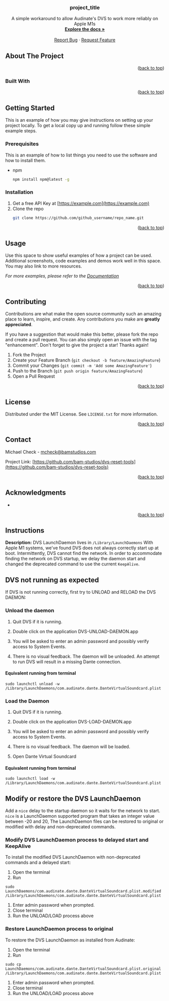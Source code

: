 <div id="top"></div>

<!-- PROJECT SHIELDS -->
<!--
*** I'm using markdown "reference style" links for readability.
*** Reference links are enclosed in brackets [ ] instead of parentheses ( ).
*** See the bottom of this document for the declaration of the reference variables
*** for contributors-url, forks-url, etc. This is an optional, concise syntax you may use.
*** https://www.markdownguide.org/basic-syntax/#reference-style-links
-->
<!-- [![Contributors][contributors-shield]][contributors-url]
[![Forks][forks-shield]][forks-url]
[![Stargazers][stars-shield]][stars-url]
[![Issues][issues-shield]][issues-url]
[![MIT License][license-shield]][license-url]
[![LinkedIn][linkedin-shield]][linkedin-url] -->



<!-- PROJECT LOGO -->
<!-- <br />
<div align="center">
  <a href="https://github.com/github_username/repo_name">
    <img src="images/logo.png" alt="Logo" width="80" height="80">
  </a> -->

<h3 align="center">project_title</h3>

  <p align="center">
    A simple workaround to allow Audinate's DVS to work more reliably on Apple M1s
    <br />
    <a href="https://github.com/bam-studios/dvs-reset-tools"><strong>Explore the docs »</strong></a>
    <br />
    <br />
    <a href="https://github.com/bam-studios/dvs-reset-tools/issues">Report Bug</a>
    ·
    <a href="https://github.com/bam-studios/dvs-reset-tools/issues">Request Feature</a>
  </p>
</div>



<!-- TABLE OF CONTENTS -->



<!-- ABOUT THE PROJECT -->
## About The Project

<!-- [![Product Name Screen Shot][product-screenshot]](https://example.com) -->

<!-- Here's a blank template to get started: To avoid retyping too much info. Do a search and replace with your text editor for the following: `github_username`, `repo_name`, `twitter_handle`, `linkedin_username`, `email_client`, `email`, `project_title`, `project_description` -->

<p align="right">(<a href="#top">back to top</a>)</p>



### Built With

<p align="right">(<a href="#top">back to top</a>)</p>



<!-- GETTING STARTED -->
## Getting Started

This is an example of how you may give instructions on setting up your project locally.
To get a local copy up and running follow these simple example steps.

### Prerequisites

This is an example of how to list things you need to use the software and how to install them.
* npm
  ```sh
  npm install npm@latest -g
  ```

### Installation

1. Get a free API Key at [https://example.com](https://example.com)
2. Clone the repo
   ```sh
   git clone https://github.com/github_username/repo_name.git
   ```

<p align="right">(<a href="#top">back to top</a>)</p>



<!-- USAGE EXAMPLES -->
## Usage

Use this space to show useful examples of how a project can be used. Additional screenshots, code examples and demos work well in this space. You may also link to more resources.

_For more examples, please refer to the [Documentation](https://example.com)_

<p align="right">(<a href="#top">back to top</a>)</p>



<!-- ROADMAP -->



<!-- CONTRIBUTING -->
## Contributing

Contributions are what make the open source community such an amazing place to learn, inspire, and create. Any contributions you make are **greatly appreciated**.

If you have a suggestion that would make this better, please fork the repo and create a pull request. You can also simply open an issue with the tag "enhancement".
Don't forget to give the project a star! Thanks again!

1. Fork the Project
2. Create your Feature Branch (`git checkout -b feature/AmazingFeature`)
3. Commit your Changes (`git commit -m 'Add some AmazingFeature'`)
4. Push to the Branch (`git push origin feature/AmazingFeature`)
5. Open a Pull Request

<p align="right">(<a href="#top">back to top</a>)</p>



<!-- LICENSE -->
## License

Distributed under the MIT License. See `LICENSE.txt` for more information.

<p align="right">(<a href="#top">back to top</a>)</p>



<!-- CONTACT -->
## Contact

Michael Check - mcheck@bamstudios.com

Project Link: [https://github.com/bam-studios/dvs-reset-tools](https://github.com/bam-studios/dvs-reset-tools)

<p align="right">(<a href="#top">back to top</a>)</p>



<!-- ACKNOWLEDGMENTS -->
## Acknowledgments

* []()

<p align="right">(<a href="#top">back to top</a>)</p>



<!-- MARKDOWN LINKS & IMAGES -->
<!-- https://www.markdownguide.org/basic-syntax/#reference-style-links -->
<!-- [contributors-shield]: https://img.shields.io/github/contributors/github_username/repo_name.svg?style=for-the-badge
[contributors-url]: https://github.com/github_username/repo_name/graphs/contributors
[forks-shield]: https://img.shields.io/github/forks/github_username/repo_name.svg?style=for-the-badge
[forks-url]: https://github.com/github_username/repo_name/network/members
[stars-shield]: https://img.shields.io/github/stars/github_username/repo_name.svg?style=for-the-badge
[stars-url]: https://github.com/github_username/repo_name/stargazers
[issues-shield]: https://img.shields.io/github/issues/github_username/repo_name.svg?style=for-the-badge
[issues-url]: https://github.com/github_username/repo_name/issues
[license-shield]: https://img.shields.io/github/license/github_username/repo_name.svg?style=for-the-badge
[license-url]: https://github.com/github_username/repo_name/blob/master/LICENSE.txt
[linkedin-shield]: https://img.shields.io/badge/-LinkedIn-black.svg?style=for-the-badge&logo=linkedin&colorB=555
[linkedin-url]: https://linkedin.com/in/linkedin_username
[product-screenshot]: images/screenshot.png -->




## Instructions
**Description:**
DVS LaunchDaemon lives in `/Library/LaunchDaemons`
With Apple M1 systems, we've found DVS does not always correctly start up at boot. Intermittently, DVS cannot find the network. In order to accommodate finding the network on DVS startup, we delay the daemon start and changed the deprecated command to use the current `KeepAlive`.



## DVS not running as expected
If DVS is not running correctly, first try to UNLOAD and RELOAD the DVS DAEMON:

### Unload the daemon

1. Quit DVS if it is running.

1. Double click on the application DVS-UNLOAD-DAEMON.app

1. You will be asked to enter an admin password and possibly verify access to System Events.

1. There is no visual feedback. The daemon will be unloaded. An attempt to run DVS will result in a missing Dante connection.

#### Equivalent running from terminal

```
sudo launchctl unload -w /Library/LaunchDaemons/com.audinate.dante.DanteVirtualSoundcard.plist
```


### Load the Daemon

1. Quit DVS if it is running.

1. Double click on the application DVS-LOAD-DAEMON.app

1. You will be asked to enter an admin password and possibly verify access to System Events.

1. There is no visual feedback. The daemon will be loaded.

1. Open Dante Virtual Soundcard

#### Equivalent running from terminal

```
sudo launchctl load -w /Library/LaunchDaemons/com.audinate.dante.DanteVirtualSoundcard.plist
```


## Modify or restore the DVS LaunchDaemon

Add a `nice` delay to the startup daemon so it waits for the network to start.
`nice` is a LaunchDaemon supported program that takes an integer value between -20 and 20, 
The LaunchDaemon files can be restored to original or modified with delay and non-deprecated commands.


### Modify DVS LaunchDaemon process to delayed start and KeepAlive

To install the modified DVS LaunchDaemon with non-deprecated commands and a delayed start:

1. Open the terminal
1. Run
```
sudo LaunchDaemons/com.audinate.dante.DanteVirtualSoundcard.plist.modified /Library/LaunchDaemons/com.audinate.dante.DanteVirtualSoundcard.plist
```
1. Enter admin password when prompted.
1. Close terminal
1. Run the UNLOAD/LOAD process above


### Restore LaunchDaemon process to original

To restore the DVS LaunchDaemon as installed from Audinate:

1. Open the terminal
1. Run
```
sudo cp LaunchDaemons/com.audinate.dante.DanteVirtualSoundcard.plist.original /Library/LaunchDaemons/com.audinate.dante.DanteVirtualSoundcard.plist
```

1. Enter admin password when prompted.
1. Close terminal
1. Run the UNLOAD/LOAD process above
